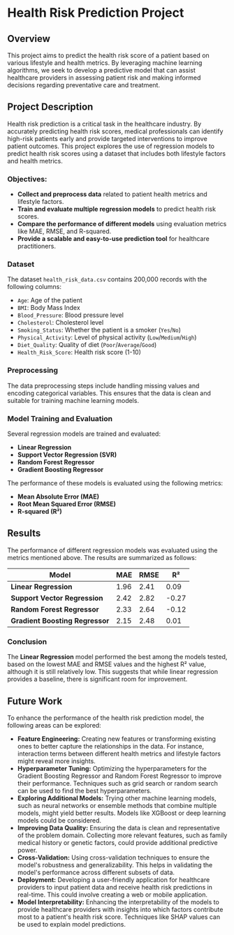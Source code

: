 # **Health Risk Prediction Project**

## **Overview**
This project aims to predict the health risk score of a patient based on various lifestyle and health metrics. By leveraging machine learning algorithms, we seek to develop a predictive model that can assist healthcare providers in assessing patient risk and making informed decisions regarding preventative care and treatment.

## **Project Description**
Health risk prediction is a critical task in the healthcare industry. By accurately predicting health risk scores, medical professionals can identify high-risk patients early and provide targeted interventions to improve patient outcomes. This project explores the use of regression models to predict health risk scores using a dataset that includes both lifestyle factors and health metrics.

### **Objectives:**
- **Collect and preprocess data** related to patient health metrics and lifestyle factors.
- **Train and evaluate multiple regression models** to predict health risk scores.
- **Compare the performance of different models** using evaluation metrics like MAE, RMSE, and R-squared.
- **Provide a scalable and easy-to-use prediction tool** for healthcare practitioners.

### **Dataset**
The dataset `health_risk_data.csv` contains 200,000 records with the following columns:
- `Age`: Age of the patient
- `BMI`: Body Mass Index
- `Blood_Pressure`: Blood pressure level
- `Cholesterol`: Cholesterol level
- `Smoking_Status`: Whether the patient is a smoker (`Yes`/`No`)
- `Physical_Activity`: Level of physical activity (`Low`/`Medium`/`High`)
- `Diet_Quality`: Quality of diet (`Poor`/`Average`/`Good`)
- `Health_Risk_Score`: Health risk score (1-10)

### **Preprocessing**
The data preprocessing steps include handling missing values and encoding categorical variables. This ensures that the data is clean and suitable for training machine learning models.

### **Model Training and Evaluation**
Several regression models are trained and evaluated:
- **Linear Regression**
- **Support Vector Regression (SVR)**
- **Random Forest Regressor**
- **Gradient Boosting Regressor**

The performance of these models is evaluated using the following metrics:
- **Mean Absolute Error (MAE)**
- **Root Mean Squared Error (RMSE)**
- **R-squared (R²)**

## **Results**
The performance of different regression models was evaluated using the metrics mentioned above. The results are summarized as follows:

| **Model**                      | **MAE** | **RMSE** | **R²**  |
|-----------------------------|------|------|------|
| **Linear Regression**           | 1.96 | 2.41 | 0.09 |
| **Support Vector Regression**   | 2.42 | 2.82 | -0.27|
| **Random Forest Regressor**     | 2.33 | 2.64 | -0.12|
| **Gradient Boosting Regressor** | 2.15 | 2.48 | 0.01 |

### **Conclusion**
The **Linear Regression** model performed the best among the models tested, based on the lowest MAE and RMSE values and the highest R² value, although it is still relatively low. This suggests that while linear regression provides a baseline, there is significant room for improvement.


## **Future Work**
To enhance the performance of the health risk prediction model, the following areas can be explored:

- **Feature Engineering:** Creating new features or transforming existing ones to better capture the relationships in the data. For instance, interaction terms between different health metrics and lifestyle factors might reveal more insights.
- **Hyperparameter Tuning:** Optimizing the hyperparameters for the Gradient Boosting Regressor and Random Forest Regressor to improve their performance. Techniques such as grid search or random search can be used to find the best hyperparameters.
- **Exploring Additional Models:** Trying other machine learning models, such as neural networks or ensemble methods that combine multiple models, might yield better results. Models like XGBoost or deep learning models could be considered.
- **Improving Data Quality:** Ensuring the data is clean and representative of the problem domain. Collecting more relevant features, such as family medical history or genetic factors, could provide additional predictive power.
- **Cross-Validation:** Using cross-validation techniques to ensure the model's robustness and generalizability. This helps in validating the model's performance across different subsets of data.
- **Deployment:** Developing a user-friendly application for healthcare providers to input patient data and receive health risk predictions in real-time. This could involve creating a web or mobile application.
- **Model Interpretability:** Enhancing the interpretability of the models to provide healthcare providers with insights into which factors contribute most to a patient's health risk score. Techniques like SHAP values can be used to explain model predictions.
